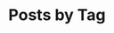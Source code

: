 ---
title: "Posts by Tag"
permalink: /tags/
layout: tags
author_profile: false
sidebar_main: false
---